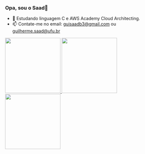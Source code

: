 ### Opa, sou o Saad👋

- 🌱 Estudando linguagem C e AWS Academy Cloud Architecting.
- 📫 Contate-me no email: guisaadb3@gmail.com ou guilherme.saad@ufu.br

<div align="left">
  <a href="https://github.com/rafaballerini">
  <img height="180em" src="https://github-readme-stats.vercel.app/api?username=rafaballerini&show_icons=true&theme=dracula&include_all_commits=true&count_private=true"/>
  <img height="180em" src="https://github-readme-stats.vercel.app/api/top-langs/?username=rafaballerini&layout=compact&langs_count=7&theme=dracula"/>
</div>
  <a href="https://github.com/gsaadin">
  <img height="180em" src="https://github-readme-stats.vercel.app/api/top-langs/?username=gsaadin&layout=compact&langs_count=7&theme=dracula"/>
</div>
